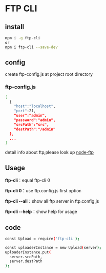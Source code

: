 # FTP CLI

## install

```bash
npm i -g ftp-cli
or
npm i ftp-cli --save-dev

```

## config

create ftp-config.js at project root directory

### ftp-config.js

```bash
[
  {
    "host":"localhost",
    "port":21,
    "user":"admin",
    "password":"admin",
    "srcPath":"src",
    "destPath":"/admin"
  },
  ...
]
```

detail info about ftp,please look up [node-ftp](https://github.com/mscdex/node-ftp)


## Usage

**ftp-cli**：equal ftp-cli 0


**ftp-cli 0**：use ftp.config.js first option


**ftp-cli --all**：show all ftp
server in ftp.config.js


**ftp-cli --help**：show help for usage

## code

```bash
const Upload = require('ftp-cli');

const uploaderInstance = new Upload(server);
uploaderInstance.put(
  server.srcPath,
  server.destPath
);
```
